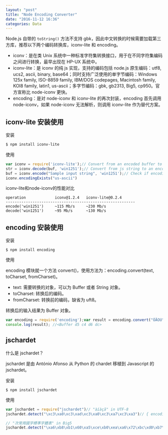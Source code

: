 ```yaml
---
layout: "post"
title: "Node Encoding Converter"
date: "2016-11-12 16:36"
categories: Data
---
```


Node.js 自带的 `toString()` 方法不支持 gbk，因此中文转换的时候需要加载第三方库，推荐以下两个编码转换库，iconv-lite 和 encoding。

- iconv：是在类 Unix 系统中一种标准字符集转换接口，用于在不同字符集编码之间进行转换，最早出现在 HP-UX 系统中。
- iconv-lite：是 iconv 的纯 js 实现，支持的编码包括 node.js 原生编码：utf8, ucs2, ascii, binary, base64；同时支持广泛使用的单字节编码：Windows 125x family, ISO-8859 family, IBM/DOS codepages, Macintosh family, KOI8 family, latin1, us-ascii；多字节编码：gbk, gb2313, Big5, cp950。官方宣称比 node-iconv 更快。
- encoding：是对 node-iconv 和 iconv-lite 的再次封装，encoding 首先调用 node-iconv，如果 node-iconv 无法解析，则调用 iconv-lite 作为替代方案。

## iconv-lite 安装使用

安装

```sh
$ npm install iconv-lite
```

使用

```js
var iconv = require('iconv-lite');// Convert from an encoded buffer to js string.
str = iconv.decode(buf, 'win1251');// Convert from js string to an encoded buffer.
buf = iconv.encode("Sample input string", 'win1251');// Check if encoding is supported
iconv.encodingExists("us-ascii")
```

iconv-lite和node-iconv的性能对比

```
operation             iconv@1.2.4   iconv-lite@0.2.4
----------------------------------------------------------encode('win1251')     ~115 Mb/s     ~230 Mb/s
decode('win1251')     ~95 Mb/s      ~130 Mb/s
```

## encoding 安装使用

安装

```
$ npm install encoding
```

使用

encoding 模块就一个方法 convert()，使用方法为：encoding.convert(text, toCharset, fromCharset)。

* text: 需要转换的对象，可以为 Buffer 或者 String 对象。
* toCharset: 转换后的编码。
* fromCharset: 转换前的编码，缺省为 uft8。

转换后的输入结果为 Buffer 对象。

```js
var encoding = require('encoding');var result = encoding.convert("ÕÄÖÜ", "Latin_1");
console.log(result); //<Buffer d5 c4 d6 dc>
```

## jschardet

什么是 jschardet？

jschardet 是由 António Afonso 从 Python 的 chardet 移植到 Javascript 的 jschardet。

安装

```
$ npm install jschardet
```

使用

```js
var jschardet = require("jschardet")// "àíàçã" in UTF-8
jschardet.detect("\xc3\xa0\xc3\xad\xc3\xa0\xc3\xa7\xc3\xa3")// { encoding: "utf-8", confidence: 0.9690625 }

// "次常用國字標準字體表" in Big5
jschardet.detect("\xa6\xb8\xb1\x60\xa5\xce\xb0\xea\xa6\x72\xbc\xd0\xb7\xc7\xa6\x72\xc5\xe9\xaa\xed")// { encoding: "Big5", confidence: 0.99 }
```
